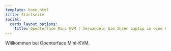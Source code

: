 ```yaml
---
template: home.html
title: Startseite
social:
  cards_layout_options:
    title: Openterface Mini-KVM | Verwandeln Sie Ihren Laptop in eine KVM-Konsole
---
```


Willkommen bei Openterface Mini-KVM.
